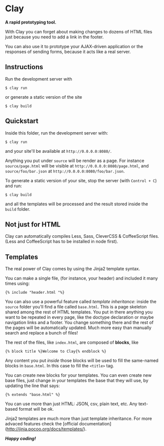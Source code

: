 
# Clay

**A rapid prototyping tool.**

With Clay you can forget about making changes to dozens of HTML files just because you need to add a link in the footer.

You can also use it to prototype your AJAX-driven application or the responses of sending forms, because it acts like a real server.


## Instructions

Run the development server with

    $ clay run

or generate a static version of the site

    $ clay build


## Quickstart


Inside this folder, run the development server with:
    
    $ clay run

and your site'll be available at `http://0.0.0.0:8080/`.

Anything you put under `source` will be render as a page. For instance `source/page.html` will be visible at `http://0.0.0.0:8080/page.html`, and `source/foo/bar.json` at `http://0.0.0.0:8080/foo/bar.json`.

To generate a static version of your site, stop the server (with `Control + C`) and run:

    $ clay build

and all the templates will be processed and the result stored inside the `build` folder.


## Not just for HTML

Clay can automatically compiles Less, Sass, CleverCSS & CoffeeScript files.
(Less and CoffeeScript has to be installed in node first).


## Templates

The real power of Clay comes by using the Jinja2 template syntax. 

You can make a single file, (for instance, your header) and included it many times using:
    
    {% include "header.html "%}

You can also use a powerful feature called _template inheritance_: inside the `source` folder you'll find a file called `base.html`. This is a page skeleton shared among the rest of HTML templates. You put in there anything you want to be repeated in every page, like the doctype declaration or maybe navigation links and a footer. You change something there and the rest of the pages will be automatically updated. Much more easy than manually search and replace a bunch of files!

The rest of the files, like `index.html`, are composed of **blocks**, like

    {% block title %}Welcome to Clay{% endblock %}

Any content you put *inside* those blocks will be used to fill the same-named blocks in `base.html`. In this case to fill the `<title>` tag.

You can create new blocks for your templates. You can even create new base files, just change in your templates the base that they will use, by updating the line that says:

    {% extends "base.html" %}

You can use more than just HTML: JSON, csv, plain text, etc. Any text-based format will be ok.

Jinja2 templates are much more than just template inheritance. For more advaced features check the [official documentation] (http://jinja.pocoo.org/docs/templates/).


***Happy coding!***
